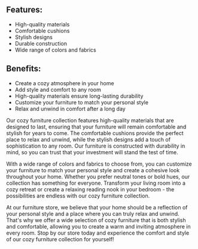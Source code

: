 <h2>Features:</h2>
<ul>
<li>High-quality materials</li>
<li>Comfortable cushions</li>
<li>Stylish designs</li>
<li>Durable construction</li>
<li>Wide range of colors and fabrics</li>
</ul>
<h2>Benefits:</h2>
<ul>
<li>Create a cozy atmosphere in your home</li>
<li>Add style and comfort to any room</li>
<li>High-quality materials ensure long-lasting durability</li>
<li>Customize your furniture to match your personal style</li>
<li>Relax and unwind in comfort after a long day</li>
</ul>
<p>Our cozy furniture collection features high-quality materials that are designed to last, ensuring that your furniture will remain comfortable and stylish for years to come. The comfortable cushions provide the perfect place to relax and unwind, while the stylish designs add a touch of sophistication to any room. Our furniture is constructed with durability in mind, so you can trust that your investment will stand the test of time.</p>
<p>With a wide range of colors and fabrics to choose from, you can customize your furniture to match your personal style and create a cohesive look throughout your home. Whether you prefer neutral tones or bold hues, our collection has something for everyone. Transform your living room into a cozy retreat or create a relaxing reading nook in your bedroom - the possibilities are endless with our cozy furniture collection.</p>
<p>At our furniture store, we believe that your home should be a reflection of your personal style and a place where you can truly relax and unwind. That's why we offer a wide selection of cozy furniture that is both stylish and comfortable, allowing you to create a warm and inviting atmosphere in every room. Stop by our store today and experience the comfort and style of our cozy furniture collection for yourself!</p>
